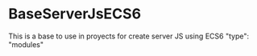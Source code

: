 # BaseServerJsECS6
This is a base to use in proyects for create server JS using ECS6 "type": "modules"
